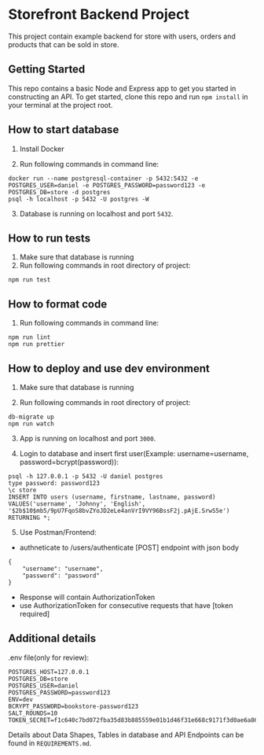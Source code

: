 # Storefront Backend Project

This project contain example backend for store with users, orders and products that can be sold in store.

## Getting Started

This repo contains a basic Node and Express app to get you started in constructing an API. To get started, clone this repo and run `npm install` in your terminal at the project root.

## How to start database

1. Install Docker

2. Run following commands in command line:

```
docker run --name postgresql-container -p 5432:5432 -e POSTGRES_USER=daniel -e POSTGRES_PASSWORD=password123 -e POSTGRES_DB=store -d postgres
psql -h localhost -p 5432 -U postgres -W
```

3. Database is running on localhost and port `5432`.

## How to run tests

1. Make sure that database is running
2. Run following commands in root directory of project:

```
npm run test
```

## How to format code

1. Run following commands in command line:

```
npm run lint
npm run prettier
```

## How to deploy and use dev environment

1. Make sure that database is running

2. Run following commands in root directory of project:

```
db-migrate up
npm run watch
```

3. App is running on localhost and port `3000`.

4. Login to database and insert first user(Example: username=username, password=bcrypt(password)):

```
psql -h 127.0.0.1 -p 5432 -U daniel postgres
type password: password123
\c store
INSERT INTO users (username, firstname, lastname, password) VALUES('username', 'Johnny', 'English', '$2b$10$mb5/9pU7FqoS8bvZYoJD2eLe4anVrI9VY96BssF2j.pAjE.SrwS5e') RETURNING *;
```

5. Use Postman/Frontend:
- authneticate to /users/authenticate [POST] endpoint with json body
```
{
    "username": "username",
    "password": "password"
}
```
- Response will contain AuthorizationToken
- use AuthorizationToken for consecutive requests that have [token required]

## Additional details

.env file(only for review):

```
POSTGRES_HOST=127.0.0.1
POSTGRES_DB=store
POSTGRES_USER=daniel
POSTGRES_PASSWORD=password123
ENV=dev
BCRYPT_PASSWORD=bookstore-password123
SALT_ROUNDS=10
TOKEN_SECRET=f1c640c7bd072fba35d83b885559e01b1d46f31e668c9171f3d0ae6a86ea8293
```

Details about Data Shapes, Tables in database and API Endpoints can be found in `REQUIREMENTS.md`.